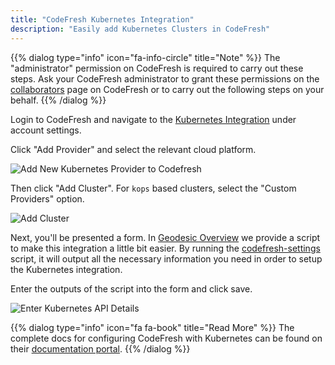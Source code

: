 ```yaml
---
title: "CodeFresh Kubernetes Integration"
description: "Easily add Kubernetes Clusters in CodeFresh"
---
```


{{% dialog type="info" icon="fa-info-circle" title="Note" %}}
The "administrator" permission on CodeFresh is required to carry out these steps. Ask your CodeFresh administrator to grant these permissions on the [collaborators](https://g.codefresh.io/account/collaborators) page on CodeFresh or to carry out the following steps on your behalf.
{{% /dialog %}}

Login to CodeFresh and navigate to the [Kubernetes Integration](https://g.codefresh.io/kubernetes/services/) under account settings.

Click "Add Provider" and select the relevant cloud platform.

![Add New Kubernetes Provider to Codefresh](/assets/5f2f48b-Screen_Shot_2018-04-16_at_5.17.34_PM.png)

Then click "Add Cluster". For `kops` based clusters, select the "Custom Providers" option.

![Add Cluster](/assets/60b49ab-Screen_Shot_2018-04-16_at_5.19.13_PM.png)

Next, you'll be presented a form. In [Geodesic Overview](/geodesic) we provide a script to make this integration a little bit easier. By running the [codefresh-settings](
https://github.com/cloudposse/geodesic/blob/master/rootfs/usr/local/bin/codefresh-settings) script, it will output all the necessary information you need in order to setup the Kubernetes integration.

Enter the outputs of the script into the form and click save.

![Enter Kubernetes API Details](/assets/c5273c7-Screen_Shot_2018-04-16_at_5.20.30_PM.png)

{{% dialog type="info" icon="fa fa-book" title="Read More" %}}
The complete docs for configuring CodeFresh with Kubernetes can be found on their [documentation portal](https://docs.codefresh.io/v1.0/docs/adding-non-gke-kubernetes-cluster).
{{% /dialog %}}
